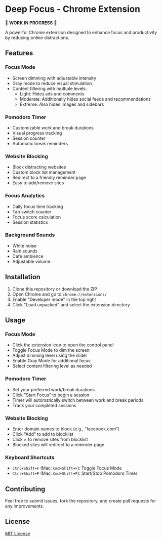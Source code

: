 # Deep Focus - Chrome Extension

🚧 **WORK IN PROGRESS** 🚧

A powerful Chrome extension designed to enhance focus and productivity by reducing online distractions.

## Features

### Focus Mode

- Screen dimming with adjustable intensity
- Gray mode to reduce visual stimulation
- Content filtering with multiple levels:
  - Light: Hides ads and comments
  - Moderate: Additionally hides social feeds and recommendations
  - Extreme: Also hides images and sidebars

### Pomodoro Timer

- Customizable work and break durations
- Visual progress tracking
- Session counter
- Automatic break reminders

### Website Blocking

- Block distracting websites
- Custom block list management
- Redirect to a friendly reminder page
- Easy to add/remove sites

### Focus Analytics

- Daily focus time tracking
- Tab switch counter
- Focus score calculation
- Session statistics

### Background Sounds

- White noise
- Rain sounds
- Cafe ambience
- Adjustable volume

## Installation

1. Clone this repository or download the ZIP
2. Open Chrome and go to `chrome://extensions/`
3. Enable "Developer mode" in the top right
4. Click "Load unpacked" and select the extension directory

## Usage

### Focus Mode

- Click the extension icon to open the control panel
- Toggle Focus Mode to dim the screen
- Adjust dimming level using the slider
- Enable Gray Mode for additional focus
- Select content filtering level as needed

### Pomodoro Timer

- Set your preferred work/break durations
- Click "Start Focus" to begin a session
- Timer will automatically switch between work and break periods
- Track your completed sessions

### Website Blocking

- Enter domain names to block (e.g., "facebook.com")
- Click "Add" to add to blocklist
- Click × to remove sites from blocklist
- Blocked sites will redirect to a reminder page

### Keyboard Shortcuts

- `Ctrl+Shift+F` (Mac: `Cmd+Shift+F`): Toggle Focus Mode
- `Ctrl+Shift+P` (Mac: `Cmd+Shift+P`): Start/Stop Pomodoro Timer

## Contributing

Feel free to submit issues, fork the repository, and create pull requests for any improvements.

## License

[MIT License](LICENSE)
